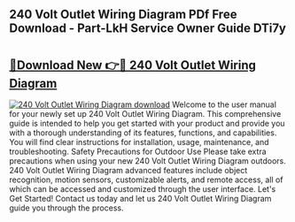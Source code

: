 ## 240 Volt Outlet Wiring Diagram PDf Free Download - Part-LkH Service Owner Guide DTi7y

# <h2><a href="http://dflaj14.blite.top/?on=240+Volt+Outlet+Wiring+Diagram">🔗Download New 👉🔴 240 Volt Outlet Wiring Diagram</a></h2>

[![240 Volt Outlet Wiring Diagram download](https://i.imgur.com/lujVjoI.png)](http://dflaj14.blite.top/?on=240+Volt+Outlet+Wiring+Diagram)
Welcome to the user manual for your newly set up 240 Volt Outlet Wiring Diagram. This comprehensive guide is intended to help you get started with your product and provide you with a thorough understanding of its features, functions, and capabilities. You will find clear instructions for installation, usage, maintenance, and troubleshooting. Safety Precautions for Outdoor Use Please take extra precautions when using your new 240 Volt Outlet Wiring Diagram outdoors. 240 Volt Outlet Wiring Diagram advanced features include object recognition, motion sensors, customizable alerts, and remote access, all of which can be accessed and customized through the user interface. Let's Get Started! Contact us today and let us 240 Volt Outlet Wiring Diagram guide you through the process.
